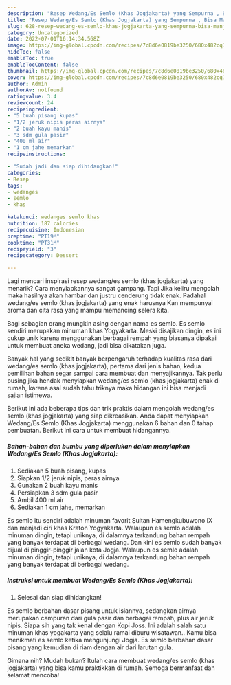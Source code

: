 ```yaml
---
description: "Resep Wedang/Es Semlo (Khas Jogjakarta) yang Sempurna , Bisa Manjain Lidah"
title: "Resep Wedang/Es Semlo (Khas Jogjakarta) yang Sempurna , Bisa Manjain Lidah"
slug: 628-resep-wedang-es-semlo-khas-jogjakarta-yang-sempurna-bisa-manjain-lidah
category: Uncategorized
date: 2022-07-01T16:14:34.568Z
image: https://img-global.cpcdn.com/recipes/7c8d6e0819be3250/680x482cq70/wedanges-semlo-khas-jogjakarta-foto-resep-utama.jpg
hideToc: false
enableToc: true
enableTocContent: false
thumbnail: https://img-global.cpcdn.com/recipes/7c8d6e0819be3250/680x482cq70/wedanges-semlo-khas-jogjakarta-foto-resep-utama.jpg
cover: https://img-global.cpcdn.com/recipes/7c8d6e0819be3250/680x482cq70/wedanges-semlo-khas-jogjakarta-foto-resep-utama.jpg
author: Admin
authorAv: notfound
ratingvalue: 3.4
reviewcount: 24
recipeingredient:
- "5 buah pisang kupas"
- "1/2 jeruk nipis peras airnya"
- "2 buah kayu manis"
- "3 sdm gula pasir"
- "400 ml air"
- "1 cm jahe memarkan"
recipeinstructions:

- "Sudah jadi dan siap dihidangkan!"
categories:
- Resep
tags:
- wedanges
- semlo
- khas

katakunci: wedanges semlo khas 
nutrition: 187 calories
recipecuisine: Indonesian
preptime: "PT19M"
cooktime: "PT31M"
recipeyield: "3"
recipecategory: Dessert

---
```



Lagi mencari inspirasi resep wedang/es semlo (khas jogjakarta) yang menarik? Cara menyiapkannya sangat gampang. Tapi Jika keliru mengolah maka hasilnya akan hambar dan justru cenderung tidak enak. Padahal wedang/es semlo (khas jogjakarta) yang enak harusnya Kan mempunyai aroma dan cita rasa yang mampu memancing selera kita.


Bagi sebagian orang mungkin asing dengan nama es semlo. Es semlo sendiri merupakan minuman khas Yogyakarta. Meski disajikan dingin, es ini cukup unik karena menggunakan berbagai rempah yang biasanya dipakai untuk membuat aneka wedang, jadi bisa dikatakan juga.

Banyak hal yang sedikit banyak berpengaruh terhadap kualitas rasa dari wedang/es semlo (khas jogjakarta), pertama dari jenis bahan, kedua pemilihan bahan segar sampai cara membuat dan menyajikannya. Tak perlu pusing jika hendak menyiapkan wedang/es semlo (khas jogjakarta) enak di rumah, karena asal sudah tahu triknya maka hidangan ini bisa menjadi sajian istimewa.


Berikut ini ada beberapa tips dan trik praktis dalam mengolah wedang/es semlo (khas jogjakarta) yang siap dikreasikan. Anda dapat menyiapkan Wedang/Es Semlo (Khas Jogjakarta) menggunakan 6 bahan dan 0 tahap pembuatan. Berikut ini cara untuk membuat hidangannya.

<!--inarticleads1-->

##### Bahan-bahan dan bumbu yang diperlukan dalam menyiapkan Wedang/Es Semlo (Khas Jogjakarta):

1. Sediakan 5 buah pisang, kupas
1. Siapkan 1/2 jeruk nipis, peras airnya
1. Gunakan 2 buah kayu manis
1. Persiapkan 3 sdm gula pasir
1. Ambil 400 ml air
1. Sediakan 1 cm jahe, memarkan


Es semlo itu sendiri adalah minuman favorit Sultan Hamengkubuwono IX dan menjadi ciri khas Kraton Yogyakarta. Walaupun es semlo adalah minuman dingin, tetapi uniknya, di dalamnya terkandung bahan rempah yang banyak terdapat di berbagai wedang. Dan kini es semlo sudah banyak dijual di pinggir-pinggir jalan kota Jogja. Walaupun es semlo adalah minuman dingin, tetapi uniknya, di dalamnya terkandung bahan rempah yang banyak terdapat di berbagai wedang. 

<!--inarticleads2-->

##### Instruksi untuk membuat Wedang/Es Semlo (Khas Jogjakarta):


1. Selesai dan siap dihidangkan!

Es semlo berbahan dasar pisang untuk isiannya, sedangkan airnya merupakan campuran dari gula pasir dan berbagai rempah, plus air jeruk nipis. Siapa sih yang tak kenal dengan Kopi Joss. Ini adalah salah satu minuman khas yogakarta yang selalu ramai diburu wisatawan.. Kamu bisa menikmati es semlo ketika mengunjungi Jogja. Es semlo berbahan dasar pisang yang kemudian di riam dengan air dari larutan gula. 

Gimana nih? Mudah bukan? Itulah cara membuat wedang/es semlo (khas jogjakarta) yang bisa kamu praktikkan di rumah. Semoga bermanfaat dan selamat mencoba!
